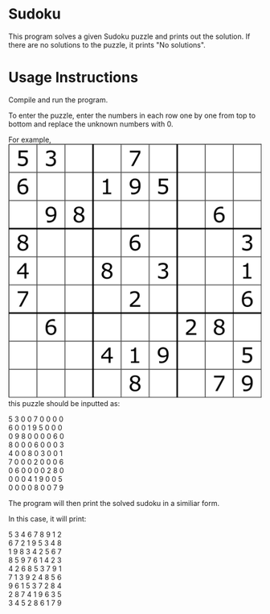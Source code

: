 # Sudoku

This program solves a given Sudoku puzzle and prints out the solution.
If there are no solutions to the puzzle, it prints "No solutions".

# Usage Instructions

Compile and run the program.

To enter the puzzle, enter the numbers in each row one by one from top to bottom and replace the unknown numbers with 0.

For example,
![image description](sudoku.png)
this puzzle should be inputted as:

5 3 0 0 7 0 0 0 0\
6 0 0 1 9 5 0 0 0\
0 9 8 0 0 0 0 6 0\
8 0 0 0 6 0 0 0 3\
4 0 0 8 0 3 0 0 1\
7 0 0 0 2 0 0 0 6\
0 6 0 0 0 0 2 8 0\
0 0 0 4 1 9 0 0 5\
0 0 0 0 8 0 0 7 9

The program will then print the solved sudoku in a similiar form.

In this case, it will print:

5 3 4 6 7 8 9 1 2\
6 7 2 1 9 5 3 4 8\
1 9 8 3 4 2 5 6 7\
8 5 9 7 6 1 4 2 3\
4 2 6 8 5 3 7 9 1\
7 1 3 9 2 4 8 5 6\
9 6 1 5 3 7 2 8 4\
2 8 7 4 1 9 6 3 5\
3 4 5 2 8 6 1 7 9